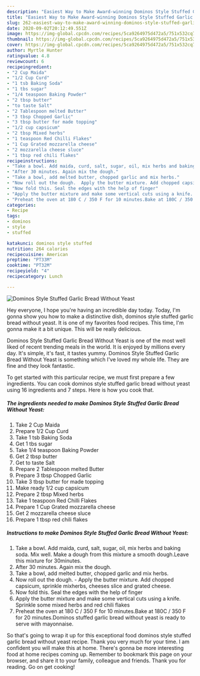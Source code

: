 ```yaml
---
description: "Easiest Way to Make Award-winning Dominos Style Stuffed Garlic Bread Without Yeast"
title: "Easiest Way to Make Award-winning Dominos Style Stuffed Garlic Bread Without Yeast"
slug: 262-easiest-way-to-make-award-winning-dominos-style-stuffed-garlic-bread-without-yeast
date: 2020-09-02T20:12:49.551Z
image: https://img-global.cpcdn.com/recipes/5ca9264975d472a5/751x532cq70/dominos-style-stuffed-garlic-bread-without-yeast-recipe-main-photo.jpg
thumbnail: https://img-global.cpcdn.com/recipes/5ca9264975d472a5/751x532cq70/dominos-style-stuffed-garlic-bread-without-yeast-recipe-main-photo.jpg
cover: https://img-global.cpcdn.com/recipes/5ca9264975d472a5/751x532cq70/dominos-style-stuffed-garlic-bread-without-yeast-recipe-main-photo.jpg
author: Myrtle Hunter
ratingvalue: 4.8
reviewcount: 6
recipeingredient:
- "2 Cup Maida"
- "1/2 Cup Curd"
- "1 tsb Baking Soda"
- "1 tbs sugar"
- "1/4 teaspoon Baking Powder"
- "2 tbsp butter"
- "to taste Salt"
- "2 Tablespoon melted Butter"
- "3 tbsp Chopped Garlic"
- "3 tbsp butter for made topping"
- "1/2 cup capsicum"
- "2 tbsp Mixed herbs"
- "1 teaspoon Red Chilli Flakes"
- "1 Cup Grated mozzarella cheese"
- "2 mozzarella cheese sluce"
- "1 tbsp red chili flakes"
recipeinstructions:
- "Take a bowl. Add maida, curd, salt, sugar, oil, mix herbs and baking soda. Mix well. Make a dough from this mixture a smooth dough.Leave this mixture for 30minutes."
- "After 30 minutes. Again mix the dough."
- "Take a bowl, add melted butter, chopped garlic and mix herbs."
- "Now roll out the dough.  Apply the butter mixture. Add chopped capsicum, sprinkle mixherbs, cheeses slice and grated cheese."
- "Now fold this. Seal the edges with the help of finger"
- "Apply the butter mixture and make some vertical cuts using a knife. Sprinkle some mixed herbs and red chili flakes"
- "Preheat the oven at 180 C / 350 F for 10 minutes.Bake at 180C / 350 F for 20 minutes.Dominos stuffed garlic bread without yeast is ready to serve with mayonnaise."
categories:
- Recipe
tags:
- dominos
- style
- stuffed

katakunci: dominos style stuffed 
nutrition: 264 calories
recipecuisine: American
preptime: "PT33M"
cooktime: "PT32M"
recipeyield: "4"
recipecategory: Lunch

---
```



![Dominos Style Stuffed Garlic Bread Without Yeast](https://img-global.cpcdn.com/recipes/5ca9264975d472a5/751x532cq70/dominos-style-stuffed-garlic-bread-without-yeast-recipe-main-photo.jpg)

Hey everyone, I hope you're having an incredible day today. Today, I'm gonna show you how to make a distinctive dish, dominos style stuffed garlic bread without yeast. It is one of my favorites food recipes. This time, I'm gonna make it a bit unique. This will be really delicious.



Dominos Style Stuffed Garlic Bread Without Yeast is one of the most well liked of recent trending meals in the world. It is enjoyed by millions every day. It's simple, it's fast, it tastes yummy. Dominos Style Stuffed Garlic Bread Without Yeast is something which I've loved my whole life. They are fine and they look fantastic.


To get started with this particular recipe, we must first prepare a few ingredients. You can cook dominos style stuffed garlic bread without yeast using 16 ingredients and 7 steps. Here is how you cook that.

<!--inarticleads1-->

##### The ingredients needed to make Dominos Style Stuffed Garlic Bread Without Yeast:

1. Take 2 Cup Maida
1. Prepare 1/2 Cup Curd
1. Take 1 tsb Baking Soda
1. Get 1 tbs sugar
1. Take 1/4 teaspoon Baking Powder
1. Get 2 tbsp butter
1. Get to taste Salt
1. Prepare 2 Tablespoon melted Butter
1. Prepare 3 tbsp Chopped Garlic
1. Take 3 tbsp butter for made topping
1. Make ready 1/2 cup capsicum
1. Prepare 2 tbsp Mixed herbs
1. Take 1 teaspoon Red Chilli Flakes
1. Prepare 1 Cup Grated mozzarella cheese
1. Get 2 mozzarella cheese sluce
1. Prepare 1 tbsp red chili flakes




<!--inarticleads2-->

##### Instructions to make Dominos Style Stuffed Garlic Bread Without Yeast:

1. Take a bowl. Add maida, curd, salt, sugar, oil, mix herbs and baking soda. Mix well. Make a dough from this mixture a smooth dough.Leave this mixture for 30minutes.
1. After 30 minutes. Again mix the dough.
1. Take a bowl, add melted butter, chopped garlic and mix herbs.
1. Now roll out the dough.  - Apply the butter mixture. Add chopped capsicum, sprinkle mixherbs, cheeses slice and grated cheese.
1. Now fold this. Seal the edges with the help of finger
1. Apply the butter mixture and make some vertical cuts using a knife. Sprinkle some mixed herbs and red chili flakes
1. Preheat the oven at 180 C / 350 F for 10 minutes.Bake at 180C / 350 F for 20 minutes.Dominos stuffed garlic bread without yeast is ready to serve with mayonnaise.




So that's going to wrap it up for this exceptional food dominos style stuffed garlic bread without yeast recipe. Thank you very much for your time. I am confident you will make this at home. There's gonna be more interesting food at home recipes coming up. Remember to bookmark this page on your browser, and share it to your family, colleague and friends. Thank you for reading. Go on get cooking!
